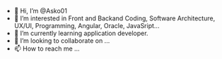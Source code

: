 - 👋 Hi, I’m @Asko01
- 👀 I’m interested in Front and Backand Coding, Software Architecture, UX/UI, Programming, Angular, Oracle, JavaSript...
- 🌱 I’m currently learning application developer.
- 💞️ I’m looking to collaborate on ...
- 📫 How to reach me ...

<!---
Asko01/Asko01 is a ✨ special ✨ repository because its `README.md` (this file) appears on your GitHub profile.
You can click the Preview link to take a look at your changes.
--->
